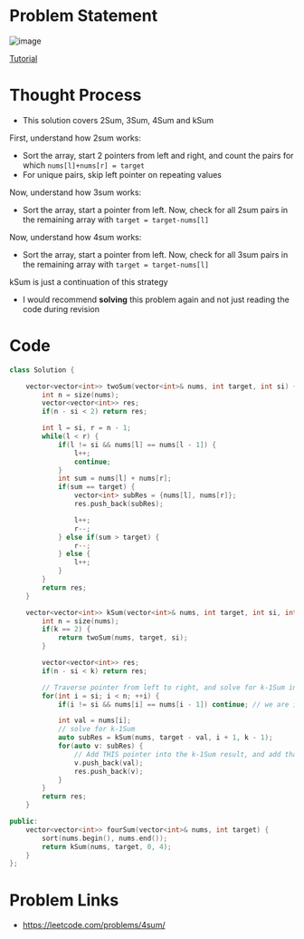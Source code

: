 # Problem Statement

![image](https://user-images.githubusercontent.com/10897423/138552515-dbf9761b-1d6c-450d-8696-fb63835bda74.png)

[Tutorial](https://www.youtube.com/watch?v=LfB2tkmsrCA&list=PL-Jc9J83PIiE-TR27GB7V5TBLQRT5RnSl&index=43)

# Thought Process
- This solution covers 2Sum, 3Sum, 4Sum and kSum

First, understand how 2sum works:
- Sort the array, start 2 pointers from left and right, and count the pairs for which `nums[l]+nums[r] = target`
- For unique pairs, skip left pointer on repeating values

Now, understand how 3sum works:
- Sort the array, start a pointer from left. Now, check for all 2sum pairs in the remaining array with `target = target-nums[l]`

Now, understand how 4sum works:
- Sort the array, start a pointer from left. Now, check for all 3sum pairs in the remaining array with `target = target-nums[l]`

kSum is just a continuation of this strategy

- I would recommend **solving** this problem again and not just reading the code during revision

# Code
```cpp
class Solution {

    vector<vector<int>> twoSum(vector<int>& nums, int target, int si) {
        int n = size(nums);
        vector<vector<int>> res;
        if(n - si < 2) return res;

        int l = si, r = n - 1;
        while(l < r) {
            if(l != si && nums[l] == nums[l - 1]) {
                l++;
                continue;
            }
            int sum = nums[l] + nums[r];
            if(sum == target) {
                vector<int> subRes = {nums[l], nums[r]};
                res.push_back(subRes);

                l++;
                r--;
            } else if(sum > target) {
                r--;
            } else {
                l++;
            }
        }
        return res;
    }

    vector<vector<int>> kSum(vector<int>& nums, int target, int si, int k) {
        int n = size(nums);
        if(k == 2) {
            return twoSum(nums, target, si);
        }

        vector<vector<int>> res;
        if(n - si < k) return res;

        // Traverse pointer from left to right, and solve for k-1Sum in the remaining array
        for(int i = si; i < n; ++i) {
            if(i != si && nums[i] == nums[i - 1]) continue; // we are ignoring duplicate values for this problem

            int val = nums[i];
            // solve for k-1Sum
            auto subRes = kSum(nums, target - val, i + 1, k - 1);
            for(auto v: subRes) {
                // Add THIS pointer into the k-1Sum result, and add that to our result
                v.push_back(val);
                res.push_back(v);
            }
        }
        return res;
    }

public:
    vector<vector<int>> fourSum(vector<int>& nums, int target) {
        sort(nums.begin(), nums.end());
        return kSum(nums, target, 0, 4);
    }
};
```

# Problem Links
- https://leetcode.com/problems/4sum/
